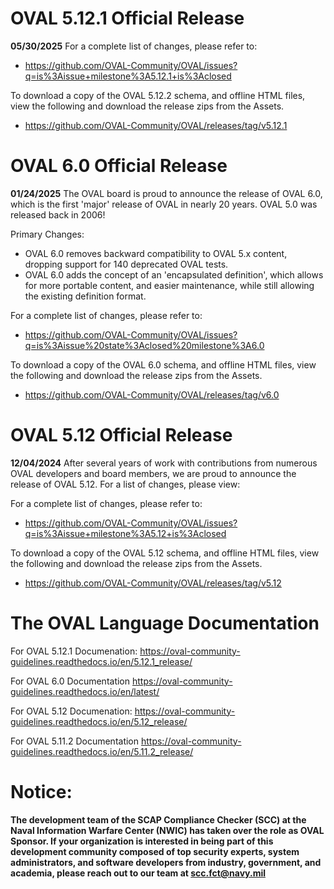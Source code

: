 # OVAL 5.12.1 Official Release

**05/30/2025**
For a complete list of changes, please refer to:
- https://github.com/OVAL-Community/OVAL/issues?q=is%3Aissue+milestone%3A5.12.1+is%3Aclosed

To download a copy of the OVAL 5.12.2 schema, and offline HTML files, view the following and download the release zips from the Assets.
- https://github.com/OVAL-Community/OVAL/releases/tag/v5.12.1

# OVAL 6.0 Official Release

**01/24/2025**
The OVAL board is proud to announce the release of OVAL 6.0, which is the first 'major' release of OVAL in nearly 20 years.   OVAL 5.0 was released back in 2006!

Primary Changes:
- OVAL 6.0 removes backward compatibility to OVAL 5.x content, dropping support for 140 deprecated OVAL tests.
- OVAL 6.0 adds the concept of an 'encapsulated definition', which allows for more portable content, and easier maintenance, while still allowing the existing definition format.

For a complete list of changes, please refer to:
- https://github.com/OVAL-Community/OVAL/issues?q=is%3Aissue%20state%3Aclosed%20milestone%3A6.0

To download a copy of the OVAL 6.0 schema, and offline HTML files, view the following and download the release zips from the Assets.
- https://github.com/OVAL-Community/OVAL/releases/tag/v6.0

# OVAL 5.12 Official Release

**12/04/2024**
After several years of work with contributions from numerous OVAL developers and board members, we are proud to announce the release of OVAL 5.12.  For a list of changes, please view:

For a complete list of changes, please refer to:
- https://github.com/OVAL-Community/OVAL/issues?q=is%3Aissue+milestone%3A5.12+is%3Aclosed

To download a copy of the OVAL 5.12 schema, and offline HTML files, view the following and download the release zips from the Assets.
- https://github.com/OVAL-Community/OVAL/releases/tag/v5.12

# The OVAL Language Documentation

For OVAL 5.12.1 Documenation:  https://oval-community-guidelines.readthedocs.io/en/5.12.1_release/

For OVAL 6.0 Documentation https://oval-community-guidelines.readthedocs.io/en/latest/

For OVAL 5.12 Documenation:  https://oval-community-guidelines.readthedocs.io/en/5.12_release/

For OVAL 5.11.2 Documentation https://oval-community-guidelines.readthedocs.io/en/5.11.2_release/

# Notice:

**The development team of the SCAP Compliance Checker (SCC) at the Naval Information Warfare Center (NWIC) has taken over the role as OVAL Sponsor.  If your organization is interested in being part of this development community composed of top security experts, system administrators, and software developers from industry, government, and academia, please reach out to our team at scc.fct@navy.mil**

